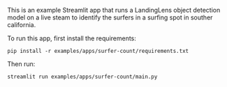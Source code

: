 This is an example Streamlit app that runs a LandingLens object detection model on a live steam to identify the surfers in a surfing spot in souther california.

To run this app, first install the requirements:

```
pip install -r examples/apps/surfer-count/requirements.txt
```

Then run:

```
streamlit run examples/apps/surfer-count/main.py
```
